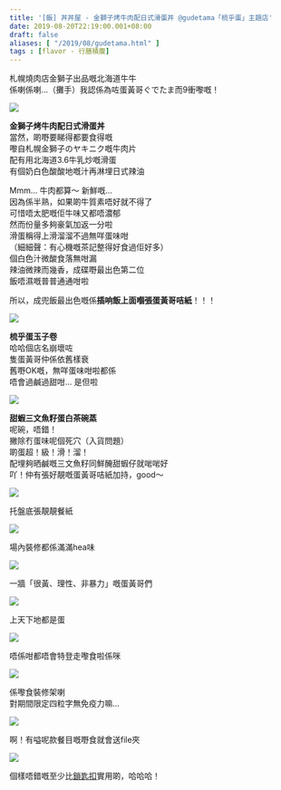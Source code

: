 ```yaml
---
title: '[飯] 丼丼屋 - 金獅子烤牛肉配日式滑蛋丼 @gudetama「梳乎蛋」主題店'
date: 2019-08-20T22:19:00.001+08:00
draft: false
aliases: [ "/2019/08/gudetama.html" ]
tags : [flavor - 行膳積腹]
---
```


札幌燒肉店金獅子出品嘅北海道牛牛  
係喇係喇...（攤手）我認係為咗蛋黃哥ぐでたま而9衝嚟嘅！  

![](https://07rutw.ch.files.1drv.com/y4mTUK5u9JqYCEELC-fjehwV7QQGcZJeYJjqZnYfJt4VAQjqqKoIv-sxnmm2BU24lqkAH9k9Gf199CYmojxeVhJ-KyAzLtyICMV0pUmeTbeQtJFFi2zAyaCPfyNfL3bzc9cenzL2jQ512ZawgT32XYzNFUqs252sKYaAyG-pzvNBiyjKyldFfHHP7zm-CtFxFApXZAv8L6V2LEsl8kNV113FA?width=660&height=371&cropmode=none)

**金獅子烤牛肉配日式滑蛋丼**  
當然，啲嘢要睇得都要食得嘅  
嚟自札幌金獅子のヤキニク嘅牛肉片  
配有用北海道3.6牛乳炒嘅滑蛋  
有個奶白色酸酸地嘅汁再淋埋日式辣油  
  
Mmm... 牛肉都算～ 新鮮嘅...  
因為係半熟，如果啲牛質素唔好就不得了  
可惜唔太肥嘅佢牛味又都唔濃郁  
然而份量多夠豪氣加返一分啦  
滑蛋稱得上滑溜溜不過無咩蛋味咁  
（細細聲：有心機嘅茶記整得好食過佢好多）  
個白色汁微酸食落無咁漏  
辣油微辣而幾香，成碟嘢最出色第二位  
飯唔濕嘅普普通通咁啦  
  
所以，成兜飯最出色嘅係**插响飯上面嗰張蛋黃哥咭紙**！！！  

![](https://07rptw.ch.files.1drv.com/y4mGcKQkkcwK4yqMfhJtkZOeOcUp5azVhnT-MAyjn0FLizWxaXu5obzIFZNOJxI7bWOlI0uGk-hncw4H0SMySikabf8xfEBPr15iqZLwl1LehgMZNTnjtHK_oc6t5-RlgVCghTKlZMuCiv31p6w2tjFH99T6X8qk80ywgyD3KSQMctNKyCc4VPOOf1del5KiRS-2iPTTLxdnNwCR_MXr63vtg?width=660&height=371&cropmode=none)

**梳乎蛋玉子卷**  
哈哈個店名崩壞咗  
隻蛋黃哥仲係依舊樣衰  
舊嘢OK嘅，無咩蛋味咁啦都係  
唔會過鹹過甜咁... 是但啦  

![](https://07rrtw.ch.files.1drv.com/y4mA5I-eLW6AEavTrSns0zwJsAa631P6ikJC2DmXbJgI1NG5Ibo6aJJbqT5F8SobXvz8lc0b3g6sCeSvrQBwVJvcKjqWi--5oZBVnHeILCYjBtBI5GTyxVMibR485buPCnwwWmYqbJevplbfwzOZRgvGLFQOc6JWOgVJd01GBERG27AgvCSYHVZ12raEJmv3558JxDhVeIFEQVCNiqAMvBkhw?width=660&height=371&cropmode=none)

**甜蝦三文魚籽蛋白茶碗蒸**  
呢碗，唔錯！  
撇除冇蛋味呢個死穴（入貨問題）  
啲蛋超！級！滑！溜！  
配埋夠晒鹹嘅三文魚籽同鮮醃甜蝦仔就啱啱好  
吖！仲有張好靚嘅蛋黃哥咭紙加持，good～  

![](https://07rstw.ch.files.1drv.com/y4mGGoOj8GJbigjlZ1hGu6C3KLQEUQ_K2SbmQfrC_pNGFFim8uL1FpsHe65xgZUYSNvG30hIYAllZbu5_1-tAntK27sYENly8ygt4hTZkhBYbxnszY6EGG1f-DNMTtEKkoMd_s861A8cQ_nJZ0xyb0smM_S3u99MVE2SKbu8cNMmeFOncYYMgJvBPvxSSTP85sNPSfgPJ_G-9UcjLrYnw6Rdg?width=660&height=371&cropmode=none)

托盤底張靚靚餐紙  

![](https://zlrntw.ch.files.1drv.com/y4m6jj_D_mXlH1irS3YSijzkE8f1KjXRGKuUv7YEb9sBJ6DywGMbIy-_GESwF4tFtJO7vZM2_cor7ry-s_Mj05AsbwRpJfC8DL8qUGRLDaczt9UyuqYAYozqOvoMSfXUcgoQJQoaiZ1nq1zo-FULJN4yF4xm9MxFfbtflliAROY1XAQohCxqmHPmRW7P-xve7QmzGPcprJUuEdZXzXsr6M-jA?width=660&height=371&cropmode=none)

場內裝修都係滿滿hea味  

![](https://zbrttw.ch.files.1drv.com/y4m6P0nbSYVKyfnwwEaH6DYVK6YKacXWQwVHI_LW5bXkmyuIQLWVR7dSuWa_yU6D-CK-uSVc_BEy_F21rL7n-jrAIZcWHCwL-iF0jBnDZwSGPSvQ_3VkwbyqGLZaSnCyKW6XDpgQuOiag5ia91VK7MYhLjp-Oj-MzzOrTrNlchzZEn-xMWYnMI0nmu9zvILMxslH6pkDUY9pK_d5TFQWLw3hA?width=660&height=352&cropmode=none)

一牆「很黃、理性、非暴力」嘅蛋黃哥們  

![](https://07rntw.ch.files.1drv.com/y4mt2zVpR2qnxPtrqfoNGQYtVi_oLQQbQAWM9vgCzZJa_2iTdgwU_h0XIDRLvOQLgnsKENi-nyF3BM7xeF-_x2LV-z9zfhIZqCd036NA7ky5G-bza059o7-HljrOzWfC2ujcy_WfjyHpo-yHgyJo0LiTK6usZTioE3vHoV72p9pQXKIUEOvZifdJpDV6gjLrCdKYfJhrQ6Ysa3_sBV-7-P2Pg?width=660&height=371&cropmode=none)

上天下地都是蛋  

![](https://07rotw.ch.files.1drv.com/y4mvZwg_SMSzLFbhK0SORoN7chLA0-kOYSVq5ZN173DP-yCN-IZsqeqSnr8ySWr6ZA-Zza0e0Pt4zIoaCQLyg4SkgTcKQWAnIdd-F3CfTy7tS-pxMNcvkIY1YOGLiyTWxUnTfV3KXYQH_EOD5zbCGx2KBjtjYI2LQxGwCT1OthCZ5niaQRAimPSA30f8zdtB5CLfifYl8ZH0V_tM5Xdc-qIdg?width=660&height=371&cropmode=none)

唔係咁都唔會特登走嚟食啦係咪  

![](https://0rrutw.ch.files.1drv.com/y4mL0ACAEEB3xUSjDdfWCOLWqFF_dVpHY-1kSJaokJDWCQDre6iO1l7HXmfyYFGOC2lXe-xRCc80-Fu7pZw6TeKu9dUsnzU7S1KL12odFAn3qJ0YRryqSLgqTzmkD74Q2sJthFUR2P-2bIaVu7dT0uCAv3klAFOGmfIZyD_u1qkCUoi-uD9iFMeaSEmOFss1NzZsmno--WDM7qQIsn9vqmD5w?width=660&height=371&cropmode=none)

係嚟食裝修架喇  
對期間限定四粒字無免疫力嘛...  

![](https://0rrrtw.ch.files.1drv.com/y4mo9PgAYLONJi420JaJUK6dYExAdPXOzaf7jRrEANWysOPvRSNrnANjMFqe1_qzzdheL2OknbkIfuxiQ8m--ujvPZiL9QoARMjT1vqUCwj5Pa-pnKUULeSDAoKXI94EooFh9acBEi7_lkqSfbUDeK4yBIKViottsHKVx032DQ3xFvVQ64FfkMaNGu4so4fc9qJPt9oGDREyBVl5OyTgVybjQ?width=660&height=371&cropmode=none)

啊！有嗌呢款餐目嘅嘢食就會送file夾  

![](https://0rrstw.ch.files.1drv.com/y4mB3Y14OiM-S167-_iRihw0jIn0C-H46-hNxahNpjUuM3qEbURtLuIckBMkuMzjvsu5EFPOOV7w8LUQQYQ9HGqO6wANBUe8eqoWR1lueEP1uysiCuBSBn3bVKlZFrByIafny5k0Qhw034Eh2R3ZHQQFptHy4igmrvRX2b6IFMryrtbSYwnKz4KItSNZJjS7xmzdpkZ7Y5NATuKBE_I5DtgjA?width=660&height=371&cropmode=none)

個樣唔錯嘅至少比[鎖匙扣](https://www.hidie.net/2018/03/blog-post_23.html)實用啲，哈哈哈！